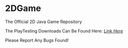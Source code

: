 # 2DGame
The Official 2D Java Game Repository

The PlayTesting Downloads Can Be Found Here: <a href="*">*Link Here*</a>

Please Report Any Bugs Found!
